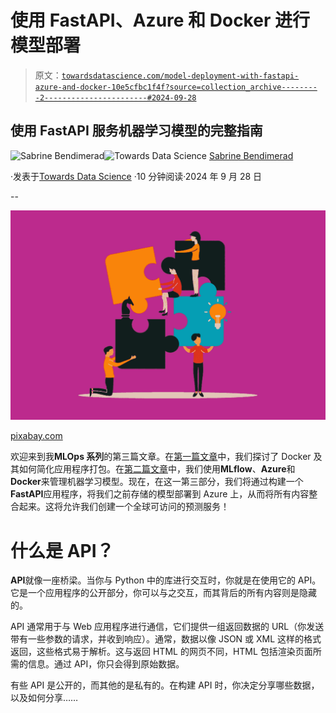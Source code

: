 # 使用 FastAPI、Azure 和 Docker 进行模型部署

> 原文：[`towardsdatascience.com/model-deployment-with-fastapi-azure-and-docker-10e5cfbc1f4f?source=collection_archive---------2-----------------------#2024-09-28`](https://towardsdatascience.com/model-deployment-with-fastapi-azure-and-docker-10e5cfbc1f4f?source=collection_archive---------2-----------------------#2024-09-28)

## 使用 FastAPI 服务机器学习模型的完整指南

[](https://medium.com/@sabrine.bendimerad1?source=post_page---byline--10e5cfbc1f4f--------------------------------)![Sabrine Bendimerad](https://medium.com/@sabrine.bendimerad1?source=post_page---byline--10e5cfbc1f4f--------------------------------)[](https://towardsdatascience.com/?source=post_page---byline--10e5cfbc1f4f--------------------------------)![Towards Data Science](https://towardsdatascience.com/?source=post_page---byline--10e5cfbc1f4f--------------------------------) [Sabrine Bendimerad](https://medium.com/@sabrine.bendimerad1?source=post_page---byline--10e5cfbc1f4f--------------------------------)

·发表于[Towards Data Science](https://towardsdatascience.com/?source=post_page---byline--10e5cfbc1f4f--------------------------------) ·10 分钟阅读·2024 年 9 月 28 日

--

![](img/7393956ab23646a1e4ec15b4d17af81d.png)

[pixabay.com](https://pixabay.com/)

欢迎来到我**MLOps 系列**的第三篇文章。在[第一篇文章](https://medium.com/code-like-a-girl/mlops-fundamentals-a-beginners-guide-to-docker-containerization-4f5a984e7117)中，我们探讨了 Docker 及其如何简化应用程序打包。在[第二篇文章](https://medium.com/towards-data-science/model-management-with-mlflow-azure-and-docker-2920b51a5bdd)中，我们使用**MLflow**、**Azure**和**Docker**来管理机器学习模型。现在，在这一第三部分，我们将通过构建一个**FastAPI**应用程序，将我们之前存储的模型部署到 Azure 上，从而将所有内容整合起来。这将允许我们创建一个全球可访问的预测服务！

# 什么是 API？

**API**就像一座桥梁。当你与 Python 中的库进行交互时，你就是在使用它的 API。它是一个应用程序的公开部分，你可以与之交互，而其背后的所有内容则是隐藏的。

API 通常用于与 Web 应用程序进行通信，它们提供一组返回数据的 URL（你发送带有一些参数的请求，并收到响应）。通常，数据以像 JSON 或 XML 这样的格式返回，这些格式易于解析。这与返回 HTML 的网页不同，HTML 包括渲染页面所需的信息。通过 API，你只会得到原始数据。

有些 API 是公开的，而其他的是私有的。在构建 API 时，你决定分享哪些数据，以及如何分享……
